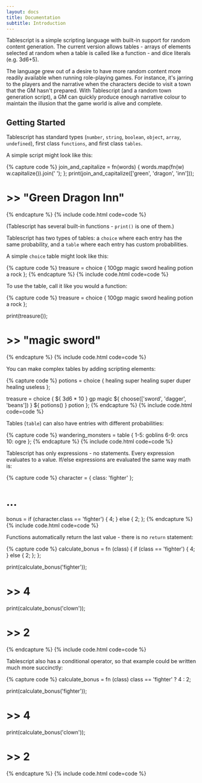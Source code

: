 ```yaml
---
layout: docs
title: Documentation
subtitle: Introduction
---
```


Tablescript is a simple scripting language with built-in support for random content generation. The current version allows tables - arrays of elements selected at random when a table is called like a function - and dice literals (e.g. 3d6+5).

The language grew out of a desire to have more random content more readily available when running role-playing games. For instance, it's jarring to the players and the narrative when the characters decide to visit a town that the GM hasn't prepared. With Tablescript (and a random town generation script), a GM can quickly produce enough narrative colour to maintain the illusion that the game world is alive and complete.

## Getting Started

Tablescript has standard types (`number`, `string`, `boolean`, `object`, `array`, `undefined`), first class `functions`, and first class `tables`.

A simple script might look like this:

{% capture code %}
join_and_capitalize = fn(words) {
  words.map(fn(w) w.capitalize()).join(' ');
};
print(join_and_capitalize(['green', 'dragon', 'inn']));

# >> "Green Dragon Inn"
{% endcapture %}
{% include code.html code=code %}

(Tablescript has several built-in functions - `print()` is one of them.)

Tablescript has two types of tables: a `choice` where each entry has the same probability, and a `table` where each entry has custom probabilities.

A simple `choice` table might look like this:

{% capture code %}
treasure = choice {
  100gp
  magic sword
  healing potion
  a rock
};
{% endcapture %}
{% include code.html code=code %}

To use the table, call it like you would a function:

{% capture code %}
treasure = choice {
  100gp
  magic sword
  healing potion
  a rock
};

print(treasure());

# >> "magic sword"
{% endcapture %}
{% include code.html code=code %}

You can make complex tables by adding scripting elements:

{% capture code %}
potions = choice {
  healing
  super healing
  super duper healing
  useless
};

treasure = choice {
  ${ 3d6 * 10 } gp
  magic ${ choose(['sword', 'dagger', 'beans']) }
  ${ potions() } potion
};
{% endcapture %}
{% include code.html code=code %}

Tables (`table`) can also have entries with different probabilities:

{% capture code %}
wandering_monsters = table {
  1-5: goblins
  6-9: orcs
  10:  ogre
};
{% endcapture %}
{% include code.html code=code %}

Tablescript has only expressions - no statements. Every expression evaluates to a value. If/else expressions are evaluated the same way math is:

{% capture code %}
character = {
  class: 'fighter'
};
# ...
bonus = if (character.class == 'fighter') {
  4;
} else {
  2;
};
{% endcapture %}
{% include code.html code=code %}

Functions automatically return the last value - there is no `return` statement:

{% capture code %}
calculate_bonus = fn (class) {
  if (class == 'fighter') {
    4;
  } else {
    2;
  };
};

print(calculate_bonus('fighter'));

# >> 4

print(calculate_bonus('clown'));

# >> 2
{% endcapture %}
{% include code.html code=code %}

Tablescript also has a conditional operator, so that example could be written much more succinctly:

{% capture code %}
calculate_bonus = fn (class) class == 'fighter' ? 4 : 2;

print(calculate_bonus('fighter'));

# >> 4

print(calculate_bonus('clown'));

# >> 2
{% endcapture %}
{% include code.html code=code %}
